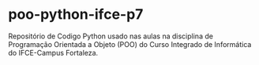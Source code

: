 # poo-python-ifce-p7
Repositório de Codigo Python usado nas aulas na disciplina de Programação Orientada a Objeto (POO) do Curso Integrado de Informática do IFCE-Campus Fortaleza.
